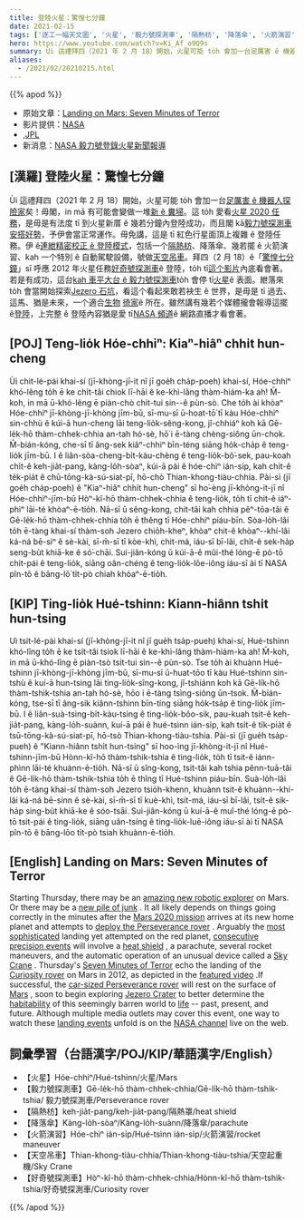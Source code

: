 ```yaml
---
title: 登陸火星：驚惶七分鐘
date: 2021-02-15
tags: ['逐工一幅天文圖', '火星', '毅力號探測車', '隔熱枋', '降落傘', '火箭演習', '天空吊車', '好奇號探測車']
hero: https://www.youtube.com/watch?v=Ki_Af_o9Q9s
summary: Ùi 這禮拜四（2021 年 2 月 18）開始，火星可能 to̍h 會加一台足厲害 ê 機器人探險家。
aliases:
  - /2021/02/20210215.html
---
```


{{% apod %}}

- 原始文章：[Landing on Mars: Seven Minutes of Terror](https://apod.nasa.gov/apod/ap210215.html)
- 影片提供：[NASA](https://www.nasa.gov/)
- ,[JPL](http://www.jpl.nasa.gov/)
- 新消息：[NASA 毅力號登錄火星新聞報導](https://mars.nasa.gov/mars2020/timeline/landing/watch-online/)

## [漢羅] 登陸火星：驚惶七分鐘

Ùi 這禮拜四（2021 年 2 月 18）開始，火星可能 to̍h 會加一台[足厲害 ê 機器人探險家](https://mars.nasa.gov/mars2020/spacecraft/rover/)矣！毋閣，in mā 有可能會變做一堆[新 ê 糞埽](https://youtu.be/nifdpFOY1FQ)。這 to̍h 愛看[火星 2020 任務](https://mars.nasa.gov/mars2020/)，是毋是有法度 tī 到火星新厝 ê 幾若分鐘內登陸成功，而且閣 kā[毅力號探測車安搭好勢](https://www.jpl.nasa.gov/videos/7-minutes-to-mars-nasas-perseverance-rover-attempts-most-dangerous-landing-yet)，予伊會當正常運作。毋免講，這是 tī 紅色行星面頂上複雜 ê 登陸任務。伊 ê[連紲精密校正 ê 登陸模式](https://www.jpl.nasa.gov/videos/7-minutes-to-mars-nasas-perseverance-rover-attempts-most-dangerous-landing-yet)，包括一个[隔熱枋](https://apod.nasa.gov/apod/ap110731.html)、降落傘、幾若擺 ê 火箭演習、kah 一个特別 ê 自動駕駛設備，號做[天空吊車](https://blogs.scientificamerican.com/guest-blog/sky-crane-how-to-land-curiosity-on-the-surface-of-mars/)。拜四（2 月 18）ê「[驚惶七分鐘](https://mars.nasa.gov/resources/20049/challenges-of-getting-to-mars-curiositys-seven-minutes-of-terror/)」sī 呼應 2012 年火星任務[好奇號探測車](https://apod.nasa.gov/apod/ap120818.html)ê 登陸，to̍h tī[這个影片](https://youtu.be/Ki_Af_o9Q9s)內底看會著。若是有成功，這台[kah 車平大台 ê 毅力號探測車](https://www.jpl.nasa.gov/news/nasas-mars-perseverance-rover-gets-its-sample-handling-system)to̍h 會停 tī[火星](https://solarsystem.nasa.gov/planets/mars/overview/)ê 表面。紲落來 to̍h 會當開始探索[Jezero 石坑](https://en.wikipedia.org/wiki/Jezero_(crater))，看這个看起來敢若袂生 ê 世界，是毋是 tī 過去、這馬、猶是未來，一个適合[生物](https://www.pbs.org/wgbh/nova/article/does-mars-have-life/) [徛家](https://mars.nasa.gov/mars2020/mission/science/objectives/)ê 所在。雖然講有幾若个媒體攏會報導這擺 ê[登陸](https://mars.nasa.gov/mars2020/timeline/landing/watch-online/)，上完整 ê 登陸內容猶是愛 tī[NASA 頻道](https://www.nasa.gov/multimedia/nasatv/index.html#public)ê 網路直播才看會著。

## [POJ] Teng-lio̍k Hóe-chhiⁿ: Kiaⁿ-hiâⁿ chhi̍t hun-cheng

Ùi chit-lé-pài khai-sí (jī-khòng-jī-it nî jī goe̍h cha̍p-poeh) khai-sí, Hóe-chhiⁿ khó-lêng to̍h ē ke chi̍t-tâi chiok lī-hāi ê ke-khì-lâng thàm-hiám-ka ah! M̄-koh, in mā ū-khó-lêng ē piàn-chò chi̍t-tui sin--ê pùn-sò. Che to̍h ài khòaⁿ Hóe-chhiⁿ jī-khòng-jī-khòng jīm-bū, sī-mu-sī ū-hoat-tō͘ tī kàu Hóe-chhiⁿ sin-chhù ê kúi-ā hun-cheng lāi teng-lio̍k-sêng-kong, jî-chhiáⁿ koh kā Gē-le̍k-hō thàm-chhek-chhia an-tah hó-sè, hō͘ i ē-tàng chèng-siông ūn-chok. M̄-bián-kóng, che-sī tī âng-sek kiâⁿ-chhiⁿ bīn-téng siāng ho̍k-cha̍p ê teng-lio̍k jīm-bū. I ê liân-sòa-cheng-bi̍t-kàu-chèng ê teng-lio̍k-bô͘-sek, pau-koah chi̍t-ê keh-jia̍t-pang, kàng-lo̍h-sòaⁿ, kúi-ā pái ê hóe-chìⁿ ián-si̍p, kah chi̍t-ê te̍k-pia̍t ê chū-tōng-kà-sú-siat-pī, hō-chò Thian-khong-tiàu-chhia. Pài-sì (jī goe̍h cha̍p-poeh) ê "Kiaⁿ-hiâⁿ chhi̍t hun-cheng" sī ho͘-èng jī-khòng-it-jī nî Hóe-chhiⁿ-jīm-bū Hòⁿ-kî-hō thàm-chhek-chhia ê teng-lio̍k, to̍h tī chit-ê iáⁿ-phìⁿ lāi-té khòaⁿ-ē-tio̍h. Nā-sī ū sêng-kong, chit-tâi kah chhia pêⁿ-tōa-tâi ê Gē-le̍k-hō thàm-chhek-chhia to̍h ē thêng tī Hóe-chhiⁿ piáu-bīn. Sòa-lo̍h-lâi to̍h ē-tàng khai-sí thàm-soh Jezero chio̍h-kheⁿ, khòaⁿ chit-ê khòaⁿ--khí-lâi ká-ná bē-siⁿ ê sè-kài, sī-m̄-sī tī kòe-khì, chit-má, iáu-sī bī-lâi, chi̍t-ê sek-ha̍p seng-bu̍t khiā-ke ê só͘-chāi. Sui-jiân-kóng ū kúi-ā-ê mûi-thé lóng-ē pò-tō chit-pái ê teng-lio̍k, siāng oân-chéng ê teng-lio̍k-lōe-iông iáu-sī ài tī NASA pîn-tō ê bāng-lō͘ ti̍t-pò chiah khòaⁿ-ē-tio̍h.

## [KIP] Ting-lio̍k Hué-tshinn: Kiann-hiânn tshi̍t hun-tsing

Uì tsit-lé-pài khai-sí (jī-khòng-jī-it nî jī gue̍h tsa̍p-pueh) khai-sí, Hué-tshinn khó-lîng to̍h ē ke tsi̍t-tâi tsiok lī-hāi ê ke-khì-lâng thàm-hiám-ka ah! M̄-koh, in mā ū-khó-lîng ē piàn-tsò tsi̍t-tui sin--ê pùn-sò. Tse to̍h ài khuànn Hué-tshinn jī-khòng-jī-khòng jīm-bū, sī-mu-sī ū-huat-tōo tī kàu Hué-tshinn sin-tshù ê kuí-ā hun-tsing lāi ting-lio̍k-sîng-kong, jî-tshiánn koh kā Gē-li̍k-hō thàm-tshik-tshia an-tah hó-sè, hōo i ē-tàng tsìng-siông ūn-tsok. M̄-bián-kóng, tse-sī tī âng-sik kiânn-tshinn bīn-tíng siāng ho̍k-tsa̍p ê ting-lio̍k jīm-bū. I ê liân-suà-tsing-bi̍t-kàu-tsìng ê ting-lio̍k-bôo-sik, pau-kuah tsi̍t-ê keh-jia̍t-pang, kàng-lo̍h-suànn, kuí-ā pái ê hué-tsìnn ián-si̍p, kah tsi̍t-ê ti̍k-pia̍t ê tsū-tōng-kà-sú-siat-pī, hō-tsò Thian-khong-tiàu-tshia. Pài-sì (jī gue̍h tsa̍p-pueh) ê "Kiann-hiânn tshi̍t hun-tsing" sī hoo-ìng jī-khòng-it-jī nî Hué-tshinn-jīm-bū Hònn-kî-hō thàm-tshik-tshia ê ting-lio̍k, to̍h tī tsit-ê iánn-phìnn lāi-té khuànn-ē-tio̍h. Nā-sī ū sîng-kong, tsit-tâi kah tshia pênn-tuā-tâi ê Gē-li̍k-hō thàm-tshik-tshia to̍h ē thîng tī Hué-tshinn piáu-bīn. Suà-lo̍h-lâi to̍h ē-tàng khai-sí thàm-soh Jezero tsio̍h-khenn, khuànn tsit-ê khuànn--khí-lâi ká-ná bē-sinn ê sè-kài, sī-m̄-sī tī kuè-khì, tsit-má, iáu-sī bī-lâi, tsi̍t-ê sik-ha̍p sing-bu̍t khiā-ke ê sóo-tsāi. Sui-jiân-kóng ū kuí-ā-ê muî-thé lóng-ē pò-tō tsit-pái ê ting-lio̍k, siāng uân-tsíng ê ting-lio̍k-luē-iông iáu-sī ài tī NASA pîn-tō ê bāng-lōo ti̍t-pò tsiah khuànn-ē-tio̍h.

## [English] Landing on Mars: Seven Minutes of Terror 

Starting Thursday, there may be an [amazing new robotic explorer](https://mars.nasa.gov/mars2020/spacecraft/rover/) on Mars. Or there may be a [new pile of junk](https://youtu.be/nifdpFOY1FQ) . It all likely depends on things going correctly in the minutes after the [Mars 2020 mission](https://mars.nasa.gov/mars2020/) arrives at its new home planet and attempts to [deploy the Perseverance rover](https://www.jpl.nasa.gov/videos/7-minutes-to-mars-nasas-perseverance-rover-attempts-most-dangerous-landing-yet) . Arguably the [most sophisticated](https://i.pinimg.com/564x/30/62/75/3062756a297f1e3c22e35f3fe89b3ecc.jpg) landing yet attempted on the red planet, [consecutive precision events](https://www.jpl.nasa.gov/videos/7-minutes-to-mars-nasas-perseverance-rover-attempts-most-dangerous-landing-yet) will involve a [heat shield](https://apod.nasa.gov/apod/ap110731.html) , a parachute, several rocket maneuvers, and the automatic operation of an unusual device called a [Sky Crane](https://blogs.scientificamerican.com/guest-blog/sky-crane-how-to-land-curiosity-on-the-surface-of-mars/) . Thursday's [Seven Minutes of Terror](https://mars.nasa.gov/resources/20049/challenges-of-getting-to-mars-curiositys-seven-minutes-of-terror/) echo the landing of the [Curiosity rover](https://apod.nasa.gov/apod/ap120818.html) on Mars in 2012, as depicted in the [featured video](https://youtu.be/Ki_Af_o9Q9s) .If successful, the [car-sized Perseverance rover](https://www.jpl.nasa.gov/news/nasas-mars-perseverance-rover-gets-its-sample-handling-system) will rest on the surface of [Mars](https://solarsystem.nasa.gov/planets/mars/overview/) , soon to begin exploring [Jezero Crater](https://en.wikipedia.org/wiki/Jezero_(crater)) to better determine the [habitability](https://mars.nasa.gov/mars2020/mission/science/objectives/) of this seemingly barren world to [life](https://www.pbs.org/wgbh/nova/article/does-mars-have-life/) -- past, present, and future. Although multiple media outlets may cover this event, one way to watch these [landing events](https://mars.nasa.gov/mars2020/timeline/landing/watch-online/) unfold is on the [NASA channel](https://www.nasa.gov/multimedia/nasatv/index.html#public) live on the web.

## 詞彙學習（台語漢字/POJ/KIP/華語漢字/English）

- 【火星】Hóe-chhiⁿ/Hué-tshinn/火星/Mars
- 【毅力號探測車】Gē-le̍k-hō thàm-chhek-chhia/Gē-li̍k-hō thàm-tshik-tshia/ 毅力號探測車/Perseverance rover
- 【隔熱枋】keh-jia̍t-pang/keh-jia̍t-pang/隔熱罩/heat shield
- 【降落傘】Kàng-lo̍h-sòaⁿ/Kàng-lo̍h-suànn/降落傘/parachute
- 【火箭演習】Hóe-chìⁿ ián-si̍p/Hué-tsìnn ián-si̍p/火箭演習/rocket maneuver
- 【天空吊車】Thian-khong-tiàu-chhia/Thian-khong-tiàu-tshia/天空起重機/Sky Crane
- 【好奇號探測車】Hòⁿ-kî-hō thàm-chhek-chhia/Hònn-kî-hō thàm-tshik-tshia/好奇號探測車/Curiosity rover

{{% /apod %}}

